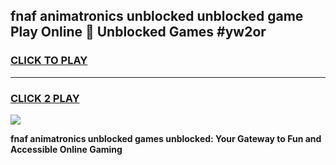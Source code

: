 
## fnaf animatronics unblocked unblocked game Play Online 👋 Unblocked Games #yw2or
<h3>
<a href="https://premium.freeplayer.one?title=fnaf_animatronics_unblocked&ref=21F">CLICK TO PLAY</a></h3>
<hr>

<h3>
<a href="https://premium.freeplayer.one?title=fnaf_animatronics_unblocked&ref=21F">CLICK 2 PLAY</a>
  
</h3>

<a href="https://premium.freeplayer.one?title=fnaf_animatronics_unblocked&ref=21F/"><img src="https://clearcache.store/games.png"></a>


**fnaf animatronics unblocked games unblocked: Your Gateway to Fun and Accessible Online Gaming**
